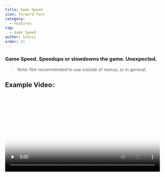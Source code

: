 ```yaml
---
title: Game Speed
icon: forward-fast
category:
  - Features
tag:
  - Game Speed
author: Schvis
order: 11
---
```


### Game Speed. Speedups or slowdowns the game. Unexpected.

>Note: Not recommended to use outside of menus, or in general.

## Example Video:

<video controls preload="none" width="100%" poster="https://nextcloud.atruicardona.xyz/s/5r8a7BqXMBbSWry/preview"><source src="https://nextcloud.atruicardona.xyz/s/5r8a7BqXMBbSWry/download" type="video/mp4"></video>
